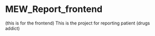 # MEW_Report_frontend
(this is for the frontend) This is the project for reporting patient (drugs addict)
